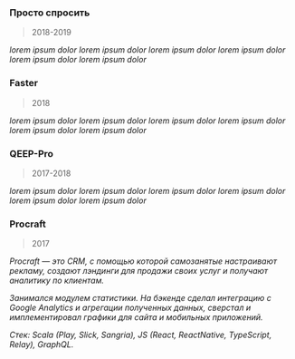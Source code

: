 ### Просто спросить

> 2018-2019

_lorem ipsum dolor lorem ipsum dolor lorem ipsum dolor lorem ipsum dolor lorem ipsum dolor lorem ipsum dolor_

### Faster

> 2018

_lorem ipsum dolor lorem ipsum dolor lorem ipsum dolor lorem ipsum dolor lorem ipsum dolor lorem ipsum dolor_

### QEEP-Pro

> 2017-2018

_lorem ipsum dolor lorem ipsum dolor lorem ipsum dolor lorem ipsum dolor lorem ipsum dolor lorem ipsum dolor_

### Procraft

> 2017

_Procraft — это CRM, с помощью которой самозанятые настраивают рекламу, создают лэндинги для продажи своих услуг и получают аналитику по клиентам._

_Занимался модулем статистики. На бэкенде сделал интеграцию с Google Analytics и агрегации полученных данных, сверстал и имплементировал графики для сайта и мобильных приложений._

_Стек: Scala (Play, Slick, Sangria), JS (React, ReactNative, TypeScript, Relay), GraphQL._
